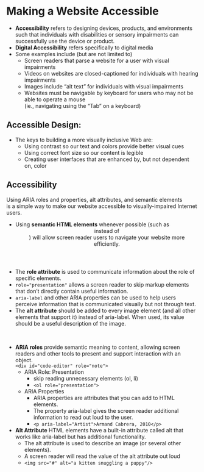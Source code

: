 # Making a Website Accessible

* **Accessibility** refers to designing devices, products, and environments such that individuals with disabilities or sensory impairments can successfully use the device or product.
* **Digital Accessibility** refers specifically to digital media
* Some examples include (but are not limited to)
    * Screen readers that parse a website for a user with visual impairments
    * Videos on websites are closed-captioned for individuals with hearing impairments
    * Images include “alt text” for individuals with visual impairments
    * Websites must be navigable by keyboard for users who may not be able to operate a mouse    
    (ie., navigating using the “Tab” on a keyboard)

## Accessible Design:

* The keys to building a more visually inclusive Web are:
    * Using contrast so our text and colors provide better visual cues
    * Using correct font size so our content is legible
    * Creating user interfaces that are enhanced by, but not dependent on, color

## Accessibility

Using ARIA roles and properties, alt attributes, and semantic elements    
is a simple way to make our website accessible to visually-impaired Internet users.
* Using **semantic HTML elements** whenever possible (such as <header> instead of <div id="header">) will allow screen reader users to navigate your website more efficiently.
* The **role attribute** is used to communicate information about the role of specific elements.
* `role="presentation"` allows a screen reader to skip markup elements that don’t directly contain useful information.
* `aria-label` and other ARIA properties can be used to help users perceive information that is communicated visually but not through text.
* The **alt attribute** should be added to every image element (and all other elements that support it) instead of aria-label. When used, its value should be a useful description of the image.
<br>

* **ARIA roles** provide semantic meaning to content, allowing screen readers and other tools to present and support interaction with an object.     
`<div id="code-editor" role="note">`
    * ARIA Role: Presentation
        * skip reading unnecessary elements (ol, li)
        * `<ol role="presentation">`
    * ARIA Properties
        * ARIA properties are attributes that you can add to HTML elements. 
        * The property aria-label gives the screen reader additional information to read out loud to the user.
        * `<p aria-label="Artist">Armand Cabrera, 2010</p>`
* **Alt Attribute** HTML elements have a built-in attribute called alt that works like aria-label but has additional functionality.
    * The alt attribute is used to describe an image (or several other elements). 
    * A screen reader will read the value of the alt attribute out loud
    * `<img src="#" alt="a kitten snuggling a puppy"/>`


